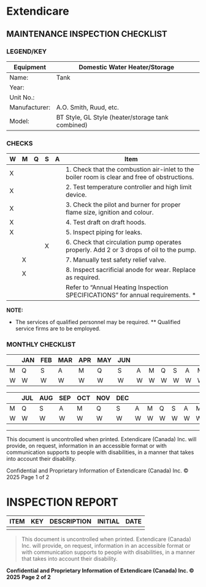 # Extendicare
## MAINTENANCE INSPECTION CHECKLIST

### LEGEND/KEY
| Equipment | Domestic Water Heater/Storage |
|-----------|-------------------------------|
| Name:     | Tank                          |
| Year:     |                               |
| Unit No.: |                               |
| Manufacturer: | A.O. Smith, Ruud, etc.    |
| Model:    | BT Style, GL Style (heater/storage tank combined) |

### CHECKS
| W | M | Q | S | A | Item                                                                 |
|---|---|---|---|---|----------------------------------------------------------------------|
| X |   |   |   |   | 1. Check that the combustion air-inlet to the boiler room is clear and free of obstructions. |
| X |   |   |   |   | 2. Test temperature controller and high limit device.              |
| X |   |   |   |   | 3. Check the pilot and burner for proper flame size, ignition and colour. |
| X |   |   |   |   | 4. Test draft on draft hoods.                                      |
| X |   |   |   |   | 5. Inspect piping for leaks.                                       |
|   |   |   | X |   | 6. Check that circulation pump operates properly. Add 2 or 3 drops of oil to the pump. |
|   | X |   |   |   | 7. Manually test safety relief valve.                              |
|   | X |   |   |   | 8. Inspect sacrificial anode for wear. Replace as required.       |
|   |   |   |   |   | Refer to “Annual Heating Inspection SPECIFICATIONS” for annual requirements. * |

**NOTE:**
* The services of qualified personnel may be required.
** Qualified service firms are to be employed.

### MONTHLY CHECKLIST
|   | JAN | FEB | MAR | APR | MAY | JUN | | | | | | | | | | | | | |
|---|-----|-----|-----|-----|-----|-----|---|---|---|---|---|---|---|---|---|---|---|---|---|
| M | Q   | S   | A   | M   | Q   | S   | A   | M   | Q   | S   | A   | M   | Q   | S   | A   | M   | Q   | S   | A   |
| W | W   | W   | W   | W   | W   | W   | W   | W   | W   | W   | W   | W   | W   | W   | W   | W   | W   | W   | W   |

|   | JUL | AUG | SEP | OCT | NOV | DEC | | | | | | | | | | | | | |
|---|-----|-----|-----|-----|-----|-----|---|---|---|---|---|---|---|---|---|---|---|---|---|
| M | Q   | S   | A   | M   | Q   | S   | A   | M   | Q   | S   | A   | M   | Q   | S   | A   | M   | Q   | S   | A   |
| W | W   | W   | W   | W   | W   | W   | W   | W   | W   | W   | W   | W   | W   | W   | W   | W   | W   | W   | W   |

----

This document is uncontrolled when printed. Extendicare (Canada) Inc. will provide, on request, information in an accessible format or with communication supports to people with disabilities, in a manner that takes into account their disability.

Confidential and Proprietary Information of Extendicare (Canada) Inc. © 2025  Page 1 of 2

# INSPECTION REPORT

| ITEM | KEY | DESCRIPTION | INITIAL | DATE |
|------|-----|-------------|---------|------|
|      |     |             |         |      |

> This document is uncontrolled when printed. Extendicare (Canada) Inc. will provide, on request, information in an accessible format or with communication supports to people with disabilities, in a manner that takes into account their disability.

**Confidential and Proprietary Information of Extendicare (Canada) Inc. © 2025**
**Page 2 of 2**